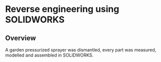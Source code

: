 # Reverse engineering using SOLIDWORKS

## Overview
A garden pressurized sprayer was dismantled, every part was measured, modelled and assembled in SOLIDWORKS.
